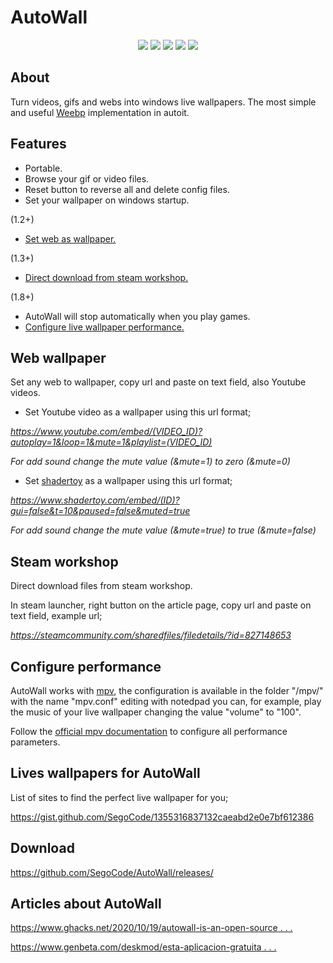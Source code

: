# AutoWall

<p align="center">
<img src="https://github.com/SegoCode/AutoWall/blob/master/media/demo.gif">
<img src="https://img.shields.io/badge/core-weebp & mpv-red?style=flat-square"> <img src="https://img.shields.io/badge/-%20Made%20with%20Autoit%20❤-blue.svg?style=flat-square"> <img src="https://img.shields.io/badge/Platform%20%26%20Version%20Support-Windows%2010-green?style=flat-square"> <img src="https://img.shields.io/github/languages/code-size/segocode/autowall?style=flat-square">
</p>

## About

Turn videos, gifs and webs into windows live wallpapers. The most simple and useful [Weebp](src/weebp) implementation in autoit. 

## Features
- Portable.
- Browse your gif or video files.
- Reset button to reverse all and delete config files.
- Set your wallpaper on windows startup.

(1.2+)

- [Set web as wallpaper.](#web-wallpaper)

(1.3+)

- [Direct download from steam workshop.](#steam-workshop)

(1.8+)

- AutoWall will stop automatically when you play games.
- [Configure live wallpaper performance.](#configure-performance)

## Web wallpaper
 Set any web to wallpaper, copy url and paste on text field, also Youtube videos.
 
 - Set Youtube video as a wallpaper using this url format;

*https://www.youtube.com/embed/(VIDEO_ID)?autoplay=1&loop=1&mute=1&playlist=(VIDEO_ID)*

*For add sound change the mute value (&mute=1) to zero (&mute=0)*

 - Set  [shadertoy](https://www.shadertoy.com) as a wallpaper using this url format;
 
*https://www.shadertoy.com/embed/(ID)?gui=false&t=10&paused=false&muted=true*

 *For add sound change the mute value (&mute=true) to true (&mute=false)*

## Steam workshop

Direct download files from steam workshop.
 
In steam launcher, right button on the article page, copy url and paste on text field, example url;
 
*https://steamcommunity.com/sharedfiles/filedetails/?id=827148653*


## Configure performance

AutoWall works with [mpv](src/mpv), the configuration is available in the folder "/mpv/" with the name "mpv.conf" editing with notedpad you can, for example, play the music of your live wallpaper changing the value "volume" to "100". 

Follow the [official mpv documentation](https://mpv.io/manual/stable/#configuration-files) to configure all performance parameters.

## Lives wallpapers for AutoWall 
List of sites to find the perfect live wallpaper for you;

https://gist.github.com/SegoCode/1355316837132caeabd2e0e7bf612386

## Download

https://github.com/SegoCode/AutoWall/releases/

## Articles about AutoWall

[https://www.ghacks.net/2020/10/19/autowall-is-an-open-source . . . ](https://www.ghacks.net/2020/10/19/autowall-is-an-open-source-program-that-can-display-animated-gifs-and-videos-as-your-wallpaper/)

[https://www.genbeta.com/deskmod/esta-aplicacion-gratuita . . . ](https://www.genbeta.com/deskmod/esta-aplicacion-gratuita-puedes-poner-gif-video-como-fondo-pantalla-windows-10)




